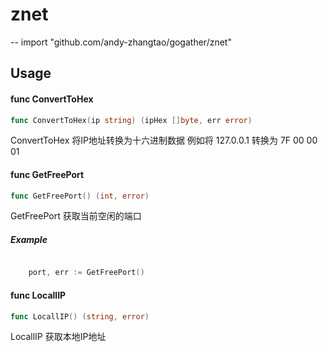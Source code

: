 # znet
--
    import "github.com/andy-zhangtao/gogather/znet"


## Usage

#### func  ConvertToHex

```go
func ConvertToHex(ip string) (ipHex []byte, err error)
```
ConvertToHex 将IP地址转换为十六进制数据 例如将 127.0.0.1 转换为 7F 00 00 01

#### func  GetFreePort

```go
func GetFreePort() (int, error)
```
GetFreePort 获取当前空闲的端口

##### Example

```go

    port, err := GetFreePort()

```

#### func  LocallIP

```go
func LocallIP() (string, error)
```
LocallIP 获取本地IP地址
